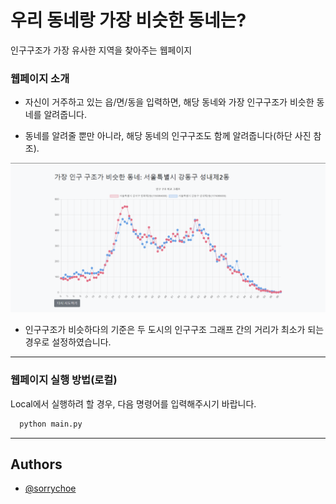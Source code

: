 # 우리 동네랑 가장 비슷한 동네는?

인구구조가 가장 유사한 지역을 찾아주는 웹페이지


### 웹페이지 소개

- 자신이 거주하고 있는 읍/면/동을 입력하면, 해당 동네와 가장 인구구조가 비슷한 동네를 알려줍니다.

- 동네를 알려줄 뿐만 아니라, 해당 동네의 인구구조도 함께 알려줍니다(하단 사진 참조).

![](https://github.com/sorrychoe/population/blob/master/img/example.png)

- 인구구조가 비슷하다의 기준은 두 도시의 인구구조 그래프 간의 거리가 최소가 되는 경우로 설정하였습니다.

---

### 웹페이지 실행 방법(로컬)

Local에서 실행하려 할 경우, 다음 명령어를 입력해주시기 바랍니다.

```bash
  python main.py
```

---

## Authors

- [@sorrychoe](https://www.github.com/sorrychoe)

